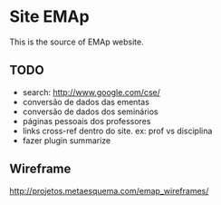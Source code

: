
# Site EMAp

This is the source of EMAp website.

## TODO

- search: http://www.google.com/cse/
- conversão de dados das ementas
- conversão de dados dos seminários
- páginas pessoais dos professores
- links cross-ref dentro do site. ex: prof vs disciplina
- fazer plugin summarize

## Wireframe

http://projetos.metaesquema.com/emap_wireframes/





